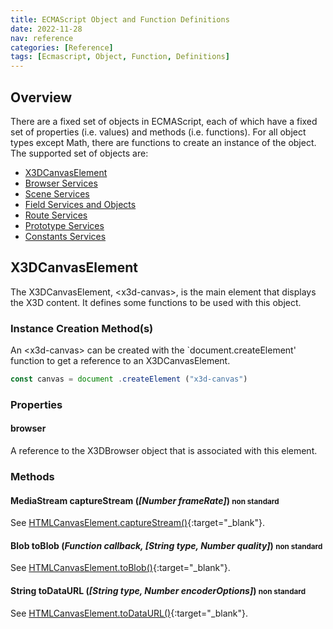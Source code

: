 ```yaml
---
title: ECMAScript Object and Function Definitions
date: 2022-11-28
nav: reference
categories: [Reference]
tags: [Ecmascript, Object, Function, Definitions]
---
```

## Overview

There are a fixed set of objects in ECMAScript, each of which have a fixed set of properties (i.e. values) and methods (i.e. functions). For all object types except Math, there are functions to create an instance of the object. The supported set of objects are:

* [X3DCanvasElement](#X3DCanvasElement)
* [Browser Services](browser-services)
* [Scene Services](scene-services)
* [Field Services and Objects](field-services-and-objects)
* [Route Services](route-services)
* [Prototype Services](prototype-services)
* [Constants Services](constants-services)

## X3DCanvasElement

The X3DCanvasElement, \<x3d-canvas\>, is the main element that displays the X3D content. It defines some functions to be used with this object.

### Instance Creation Method\(s\)

An \<x3d-canvas\> can be created with the `document.createElement' function to get a reference to an X3DCanvasElement.

```js
const canvas = document .createElement ("x3d-canvas")
```

### Properties

#### **browser**

A reference to the X3DBrowser object that is associated with this element.

### Methods

#### MediaStream **captureStream** (*[Number frameRate]*) <small><span class="yellow">non standard</span></small>

See [HTMLCanvasElement.captureStream()](https://developer.mozilla.org/en-US/docs/Web/API/HTMLCanvasElement/captureStream){:target="_blank"}.

#### Blob **toBlob** (*Function callback, [String type, Number quality]*) <small><span class="yellow">non standard</span></small>

See [HTMLCanvasElement.toBlob()](https://developer.mozilla.org/en-US/docs/Web/API/HTMLCanvasElement/toBlob){:target="_blank"}.

#### String **toDataURL** (*[String type, Number encoderOptions]*) <small><span class="yellow">non standard</span></small>

See [HTMLCanvasElement.toDataURL()](https://developer.mozilla.org/en-US/docs/Web/API/HTMLCanvasElement/toDataURL){:target="_blank"}.
